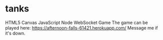 # tanks
HTML5 Canvas JavaScript Node WebSocket Game
The game can be played here:
https://afternoon-falls-61421.herokuapp.com/
Message me if it's down.
